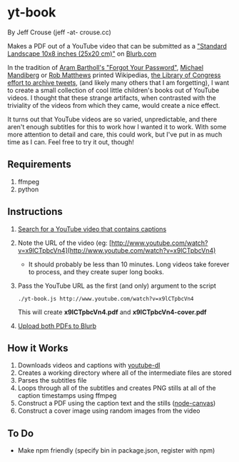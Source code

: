 # yt-book
By Jeff Crouse (jeff -at- crouse.cc)

Makes a PDF out of a YouTube video that can be submitted as a ["Standard Landscape 10x8 inches (25x20 cm)"](http://www.blurb.com/make/pdf_to_book/booksize_calculator#book-attributes) on [Blurb.com](http://www.blurb.com/pdf-to-book)

In the tradition of [Aram Bartholl's "Forgot Your Password"](http://datenform.de/forgot-your-password.html), [Michael Mandiberg](https://github.com/mandiberg/printwikipedia) or [Rob Matthews](http://www.labnol.org/internet/wikipedia-printed-book/) printed Wikipedias, [the Library of Congress effort to archive tweets](http://www.cnn.com/2013/01/07/tech/social-media/library-congress-twitter/),  (and likely many others that I am forgetting), I want to create a small collection of cool little children's books out of YouTube videos. I thought that these strange artifacts, when contrasted with the triviality of the videos from which they came, would create a nice effect.  

It turns out that YouTube videos are so varied, unpredictable, and there aren't enough subtitles for this to work how I wanted it to work. With some more attention to detail and care, this could work, but I've put in as much time as I can.  Feel free to try it out, though!

## Requirements
1. ffmpeg
1. python

## Instructions
1. [Search for a YouTube video that contains captions](http://webapps.stackexchange.com/questions/30496/how-to-search-youtube-for-videos-with-english-subtitles)
1. Note the URL of the video (eg: [http://www.youtube.com/watch?v=x9lCTpbcVn4](http://www.youtube.com/watch?v=x9lCTpbcVn4)
	* It should probably be less than 10 minutes. Long videos take forever to process, and they create super long books.
1. Pass the YouTube URL as the first (and only) argument to the script
	
	```
	./yt-book.js http://www.youtube.com/watch?v=x9lCTpbcVn4
	```
	This will create **x9lCTpbcVn4.pdf** and **x9lCTpbcVn4-cover.pdf**
1. [Upload both PDFs to Blurb](http://www.blurb.com/pdf-to-book)


## How it Works

1. Downloads videos and captions with [youtube-dl](http://rg3.github.io/youtube-dl/)
1. Creates a working directory where all of the intermediate files are stored
1. Parses the subtitles file
1. Loops through all of the subtitles and creates PNG stills at all of the caption timestamps using ffmpeg
1. Construct a PDF using the caption text and the stills ([node-canvas](https://github.com/learnboost/node-canvas))
1. Construct a cover image using random images from the video

## To Do
- Make npm friendly (specify bin in package.json, register with npm)

